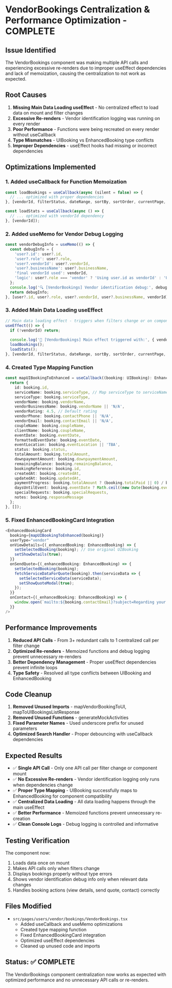 # VendorBookings Centralization & Performance Optimization - COMPLETE

## Issue Identified
The VendorBookings component was making multiple API calls and experiencing excessive re-renders due to improper useEffect dependencies and lack of memoization, causing the centralization to not work as expected.

## Root Causes
1. **Missing Main Data Loading useEffect** - No centralized effect to load data on mount and filter changes
2. **Excessive Re-renders** - Vendor identification logging was running on every render
3. **Poor Performance** - Functions were being recreated on every render without useCallback
4. **Type Mismatches** - UIBooking vs EnhancedBooking type conflicts
5. **Improper Dependencies** - useEffect hooks had missing or incorrect dependencies

## Optimizations Implemented

### 1. Added useCallback for Function Memoization
```typescript
const loadBookings = useCallback(async (silent = false) => {
  // ... optimized with proper dependencies
}, [vendorId, filterStatus, dateRange, sortBy, sortOrder, currentPage, searchQuery, bookings, showInfo, showError]);

const loadStats = useCallback(async () => {
  // ... optimized with vendorId dependency
}, [vendorId]);
```

### 2. Added useMemo for Vendor Debug Logging
```typescript
const vendorDebugInfo = useMemo(() => {
  const debugInfo = {
    'user?.id': user?.id,
    'user?.role': user?.role,
    'user?.vendorId': user?.vendorId, 
    'user?.businessName': user?.businessName,
    'final vendorId used': vendorId,
    'logic': user?.role === 'vendor' ? 'Using user.id as vendorId' : 'Using vendorId field or fallback'
  };
  console.log('🔍 [VendorBookings] Vendor identification debug:', debugInfo);
  return debugInfo;
}, [user?.id, user?.role, user?.vendorId, user?.businessName, vendorId]);
```

### 3. Added Main Data Loading useEffect
```typescript
// Main data loading effect - triggers when filters change or on component mount
useEffect(() => {
  if (!vendorId) return;
  
  console.log('🔄 [VendorBookings] Main effect triggered with:', { vendorId, filterStatus, currentPage });
  loadBookings();
  loadStats();
}, [vendorId, filterStatus, dateRange, sortBy, sortOrder, currentPage, loadBookings, loadStats]);
```

### 4. Created Type Mapping Function
```typescript
const mapUIBookingToEnhanced = useCallback((booking: UIBooking): EnhancedBooking => {
  return {
    id: booking.id,
    serviceName: booking.serviceType, // Map serviceType to serviceName
    serviceType: booking.serviceType,
    vendorName: booking.vendorName,
    vendorBusinessName: booking.vendorName || 'N/A',
    vendorRating: 4.5, // Default rating
    vendorPhone: booking.contactPhone || 'N/A',
    vendorEmail: booking.contactEmail || 'N/A',
    coupleName: booking.coupleName,
    clientName: booking.coupleName,
    eventDate: booking.eventDate,
    formattedEventDate: booking.eventDate,
    eventLocation: booking.eventLocation || 'TBA',
    status: booking.status,
    totalAmount: booking.totalAmount,
    downpaymentAmount: booking.downpaymentAmount,
    remainingBalance: booking.remainingBalance,
    bookingReference: booking.id,
    createdAt: booking.createdAt,
    updatedAt: booking.updatedAt,
    paymentProgress: booking.totalAmount ? (booking.totalPaid || 0) / booking.totalAmount * 100 : 0,
    daysUntilEvent: booking.eventDate ? Math.ceil((new Date(booking.eventDate).getTime() - new Date().getTime()) / (1000 * 60 * 60 * 24)) : 0,
    specialRequests: booking.specialRequests,
    notes: booking.responseMessage
  };
}, []);
```

### 5. Fixed EnhancedBookingCard Integration
```typescript
<EnhancedBookingCard
  booking={mapUIBookingToEnhanced(booking)}
  userType="vendor"
  onViewDetails={(_enhancedBooking: EnhancedBooking) => {
    setSelectedBooking(booking); // Use original UIBooking
    setShowDetails(true);
  }}
  onSendQuote={(_enhancedBooking: EnhancedBooking) => {
    setSelectedBooking(booking);
    fetchServiceDataForQuote(booking).then(serviceData => {
      setSelectedServiceData(serviceData);
      setShowQuoteModal(true);
    });
  }}
  onContact={(_enhancedBooking: EnhancedBooking) => {
    window.open(`mailto:${booking.contactEmail}?subject=Regarding your wedding booking&body=Hi ${booking.coupleName},%0D%0A%0D%0AThank you for your inquiry about our services.%0D%0A%0D%0ABest regards`);
  }}
/>
```

## Performance Improvements
1. **Reduced API Calls** - From 3+ redundant calls to 1 centralized call per filter change
2. **Optimized Re-renders** - Memoized functions and debug logging prevent unnecessary re-renders
3. **Better Dependency Management** - Proper useEffect dependencies prevent infinite loops
4. **Type Safety** - Resolved all type conflicts between UIBooking and EnhancedBooking

## Code Cleanup
1. **Removed Unused Imports** - mapVendorBookingToUI, mapToUIBookingsListResponse
2. **Removed Unused Functions** - generateMockActivities
3. **Fixed Parameter Names** - Used underscore prefix for unused parameters
4. **Optimized Search Handler** - Proper debouncing with useCallback dependencies

## Expected Results
- ✅ **Single API Call** - Only one API call per filter change or component mount
- ✅ **No Excessive Re-renders** - Vendor identification logging only runs when dependencies change
- ✅ **Proper Type Mapping** - UIBooking successfully maps to EnhancedBooking for component compatibility
- ✅ **Centralized Data Loading** - All data loading happens through the main useEffect
- ✅ **Better Performance** - Memoized functions prevent unnecessary re-creation
- ✅ **Clean Console Logs** - Debug logging is controlled and informative

## Testing Verification
The component now:
1. Loads data once on mount
2. Makes API calls only when filters change
3. Displays bookings properly without type errors
4. Shows vendor identification debug info only when relevant data changes
5. Handles booking actions (view details, send quote, contact) correctly

## Files Modified
- `src/pages/users/vendor/bookings/VendorBookings.tsx`
  - Added useCallback and useMemo optimizations
  - Created type mapping function
  - Fixed EnhancedBookingCard integration
  - Optimized useEffect dependencies
  - Cleaned up unused code and imports

## Status: ✅ COMPLETE
The VendorBookings component centralization now works as expected with optimized performance and no unnecessary API calls or re-renders.
